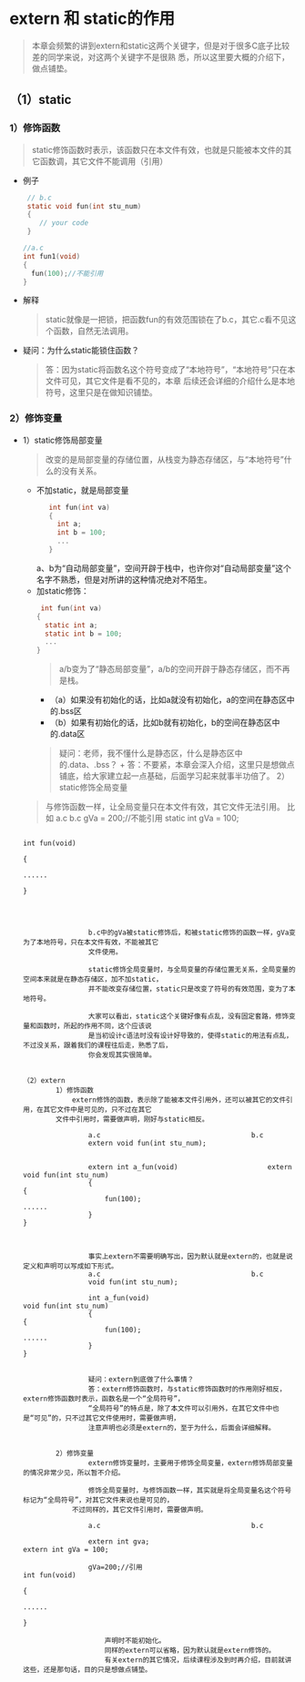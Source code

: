 # extern 和 static的作用
  > 本章会频繁的讲到extern和static这两个关键字，但是对于很多C底子比较差的同学来说，对这两个关键字不是很熟
			悉，所以这里要大概的介绍下，做点铺垫。
      
## （1）static
				
### 1）修饰函数
 > static修饰函数时表示，该函数只在本文件有效，也就是只能被本文件的其它函数调，其它文件不能调用（引用）
 
 + 例子
    ```c
     // b.c
     static void fun(int stu_num)
     {
        // your code
     }
    ```
    ```c
    //a.c                       
    int fun1(void)       			
    {													
      fun(100);//不能引用												
    }	
    ```

  + 解释
    > static就像是一把锁，把函数fun的有效范围锁在了b.c，其它.c看不见这个函数，自然无法调用。
  
  + 疑问：为什么static能锁住函数？
     > 答：因为static将函数名这个符号变成了“本地符号”，“本地符号”只在本文件可见，其它文件是看不见的，本章
          后续还会详细的介绍什么是本地符号，这里只是在做知识铺垫。
			
			
### 2）修饰变量
  + 1）static修饰局部变量
    > 改变的是局部变量的存储位置，从栈变为静态存储区，与“本地符号”什么的没有关系。
    + 不加static，就是局部变量
         ```c
            int fun(int va)
            {
              int a; 
              int b = 100;
              ...
            }
         ```
         a、b为“自动局部变量”，空间开辟于栈中，也许你对“自动局部变量”这个名字不熟悉，但是对所讲的这种情况绝对不陌生。
    + 加static修饰：
        ```c
         int fun(int va)
        {
          static int a; 
          static int b = 100;
          ...
        }
        ```
        > a/b变为了“静态局部变量”，a/b的空间开辟于静态存储区，而不再是栈。
        + （a）如果没有初始化的话，比如a就没有初始化，a的空间在静态区中的.bss区
        + （b）如果有初始化的话，比如b就有初始化，b的空间在静态区中的.data区
        > 疑问：老师，我不懂什么是静态区，什么是静态区中的.data、.bss？
				+ 答：不要紧，本章会深入介绍，这里只是想做点铺底，给大家建立起一点基础，后面学习起来就事半功倍了。
   2）static修饰全局变量
     > 与修饰函数一样，让全局变量只在本文件有效，其它文件无法引用。
				比如
						a.c                       b.c
						gVa = 200;//不能引用      static int gVa = 100;
						                          
																			int fun(void)
																			{
																				......
																			}
                                      
                                      
						
						
						b.c中的gVa被static修饰后，和被static修饰的函数一样，gVa变为了本地符号，只在本文件有效，不能被其它
						文件使用。
						
						static修饰全局变量时，与全局变量的存储位置无关系，全局变量的空间本来就是在静态存储区，加不加static，
						并不能改变存储位置，static只是改变了符号的有效范围，变为了本地符号。
						
						大家可以看出，static这个关键好像有点乱，没有固定套路，修饰变量和函数时，所起的作用不同，这个应该说
						是当初设计c语法时没有设计好导致的，使得static的用法有点乱，不过没关系，跟着我们的课程往后走，熟悉了后，
						你会发现其实很简单。
						
						
		（2）extern						
				1）修饰函数
					extern修饰的函数，表示除了能被本文件引用外，还可以被其它的文件引用，在其它文件中是可见的，只不过在其它
				文件中引用时，需要做声明，刚好与static相反。
					
						a.c                       				b.c
						extern void fun(int stu_num);			
						
						
						extern int a_fun(void)						extern void fun(int stu_num)
						{																	{
							fun(100);						     		 				......	
						}																	}
						
					
						
						事实上extern不需要明确写出，因为默认就是extern的，也就是说定义和声明可以写成如下形式。
						a.c                       				b.c
						void fun(int stu_num);						
																							
						int a_fun(void)										void fun(int stu_num)
						{																	{
							fun(100);						     		 				......	
						}																	}
						
					
						疑问：extern到底做了什么事情？
						答：extern修饰函数时，与static修饰函数时的作用刚好相反，extern修饰函数时表示，函数名是一个“全局符号”，
						“全局符号”的特点是，除了本文件可以引用外，在其它文件中也是“可见”的，只不过其它文件使用时，需要做声明，
						注意声明也必须是extern的，至于为什么，后面会详细解释。
						
						
				2）修饰变量
						extern修饰变量时，主要用于修饰全局变量，extern修饰局部变量的情况非常少见，所以暂不介绍。
						
						修饰全局变量时，与修饰函数一样，其实就是将全局变量名这个符号标记为“全局符号”，对其它文件来说也是可见的，
					不过同样的，其它文件引用时，需要做声明。
						
						a.c                       				b.c
						
						extern int gva;										extern int gVa = 100;
						                          
						gVa=200;//引用										int fun(void)
																							{
																								......
																							}
						
							声明时不能初始化。
							同样的extern可以省略，因为默认就是extern修饰的。
							有关extern的其它情况，后续课程涉及到时再介绍，目前就讲这些，还是那句话，目的只是想做点铺垫。
